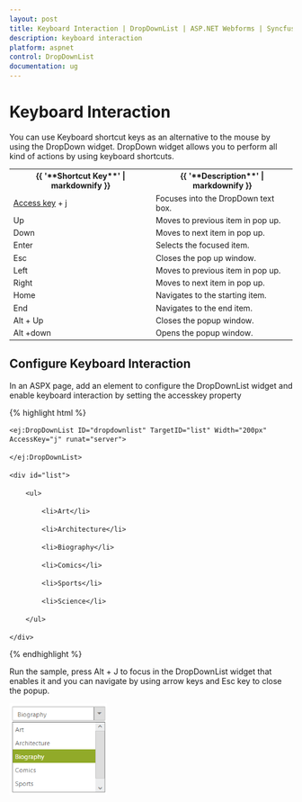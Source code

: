 ```yaml
---
layout: post
title: Keyboard Interaction | DropDownList | ASP.NET Webforms | Syncfusion
description: keyboard interaction
platform: aspnet
control: DropDownList
documentation: ug
---
```


# Keyboard Interaction

You can use Keyboard shortcut keys as an alternative to the mouse by using the DropDown widget. DropDown widget allows you to perform all kind of actions by using keyboard shortcuts.

<table>
<tr>
<th>
{{ '**Shortcut Key**' | markdownify }}</th><th>
{{ '**Description**' | markdownify }}</th></tr>
<tr>
<td>
<a href="http://en.wikipedia.org/wiki/Access_key">Access key</a> + j	</td><td>
Focuses into the DropDown text box.</td></tr>
<tr>
<td>
Up</td><td>
Moves to previous item in pop up.</td></tr>
<tr>
<td>
Down</td><td>
Moves to next item in pop up.</td></tr>
<tr>
<td>
Enter</td><td>
Selects the focused item.</td></tr>
<tr>
<td>
Esc</td><td>
Closes the pop up window.</td></tr>
<tr>
<td>
Left </td><td>
Moves to previous item in pop up.</td></tr>
<tr>
<td>
Right </td><td>
Moves to next item in pop up.</td></tr>
<tr>
<td>
Home</td><td>
Navigates to the starting item.</td></tr>
<tr>
<td>
End</td><td>
Navigates to the end item.</td></tr>
<tr>
<td>
Alt + Up</td><td>
Closes the popup window.</td></tr>
<tr>
<td>
Alt +down </td><td>
Opens the popup window.</td></tr>
</table>


## Configure Keyboard Interaction

In an ASPX page, add an element to configure the DropDownList widget and enable keyboard interaction by setting the accesskey property

{% highlight html %}

<div class="control">

    <ej:DropDownList ID="dropdownlist" TargetID="list" Width="200px" AccessKey="j" runat="server">

    </ej:DropDownList>

    <div id="list">

        <ul>

            <li>Art</li>

            <li>Architecture</li>

            <li>Biography</li>

            <li>Comics</li>

            <li>Sports</li>

            <li>Science</li>

        </ul>

    </div>

</div>





{% endhighlight %}



Run the sample, press Alt + J to focus in the DropDownList widget that enables it and you can navigate by using arrow keys and Esc key to close the popup.


![](Keyboard-Interaction_images/Keyboard-Interaction_img1.png) 



